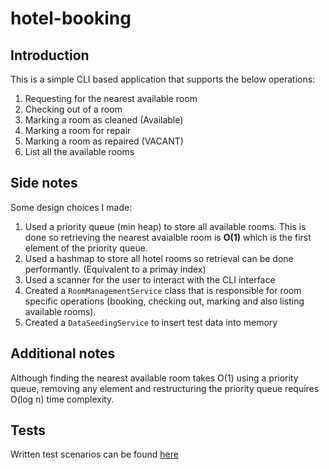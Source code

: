 # hotel-booking

## Introduction

This is a simple CLI based application that supports the below operations:

1. Requesting for the nearest available room
2. Checking out of a room
3. Marking a room as cleaned (Available)
4. Marking a room for repair
5. Marking a room as repaired (VACANT)
6. List all the available rooms

## Side notes

Some design choices I made:

1. Used a priority queue (min heap) to store all available rooms. This is done so retrieving the nearest avaialble room is **O(1)** which is the first element of the priority queue.
2. Used a hashmap to store all hotel rooms so retrieval can be done performantly. (Equivalent to a primay index) 
3. Used a scanner for the user to interact with the CLI interface
4. Created a `RoomManagementService` class that is responsible for room specific operations (booking, checking out, marking and also listing available rooms).
5. Created a `DataSeedingService` to insert test data into memory

## Additional notes
Although finding the nearest available room takes O(1) using a priority queue, removing any element and restructuring the priority queue requires O(log n) time complexity.

## Tests

Written test scenarios can be found [here](https://github.com/johnnyleejy/hotel-booking/blob/master/com/Tests/RoomManagementServiceTest.java)
